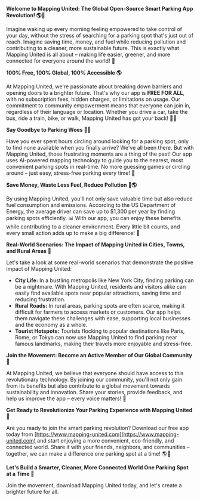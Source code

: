 **Welcome to Mapping United: The Global Open-Source Smart Parking App Revolution! 🌎🚗**

Imagine waking up every morning feeling empowered to take control of your day, without the stress of searching for a parking spot that's just out of reach. Imagine saving time, money, and fuel while reducing pollution and contributing to a cleaner, more sustainable future. This is exactly what Mapping United is all about – making life easier, greener, and more connected for everyone around the world! 🌟

**100% Free, 100% Global, 100% Accessible 🌎**

At Mapping United, we're passionate about breaking down barriers and opening doors to a brighter future. That's why our app is **FREE FOR ALL**, with no subscription fees, hidden charges, or limitations on usage. Our commitment to community empowerment means that everyone can join in, regardless of their language or location. Whether you drive a car, take the bus, ride a train, bike, or walk, Mapping United has got your back! 🚴‍♀️

**Say Goodbye to Parking Woes 🤦‍♂️**

Have you ever spent hours circling around looking for a parking spot, only to find none available when you finally arrive? We've all been there. But with Mapping United, those frustrating moments are a thing of the past! Our app uses AI-powered mapping technology to guide you to the nearest, most convenient parking spots in real-time. No more guessing games or circling around – just easy, stress-free parking every time! 🛑

**Save Money, Waste Less Fuel, Reduce Pollution 💸🌎**

By using Mapping United, you'll not only save valuable time but also reduce fuel consumption and emissions. According to the US Department of Energy, the average driver can save up to $1,300 per year by finding parking spots efficiently. 📊 With our app, you can enjoy these benefits while contributing to a cleaner environment. Every little bit counts, and every small action adds up to make a big difference! 💚

**Real-World Scenarios: The Impact of Mapping United in Cities, Towns, and Rural Areas 🌆**

Let's take a look at some real-world scenarios that demonstrate the positive impact of Mapping United:

*   **City Life:** In a bustling metropolis like New York City, finding parking can be a nightmare. With Mapping United, residents and visitors alike can easily find available spots near popular attractions, saving time and reducing frustration.
*   **Rural Roads:** In rural areas, parking spots are often scarce, making it difficult for farmers to access markets or customers. Our app helps them navigate these challenges with ease, supporting local businesses and the economy as a whole.
*   **Tourist Hotspots:** Tourists flocking to popular destinations like Paris, Rome, or Tokyo can now use Mapping United to find parking near famous landmarks, making their travels more enjoyable and stress-free.

**Join the Movement: Become an Active Member of Our Global Community 🌈**

At Mapping United, we believe that everyone should have access to this revolutionary technology. By joining our community, you'll not only gain from its benefits but also contribute to a global movement towards sustainability and innovation. Share your stories, provide feedback, and help us improve the app – every voice matters! 💬

**Get Ready to Revolutionize Your Parking Experience with Mapping United 🚀**

Are you ready to join the smart parking revolution? Download our free app today from [https://www.mapping-united.com](https://www.mapping-united.com) and start enjoying a more convenient, eco-friendly, and connected world. Share it with your friends, neighbors, and communities – together, we can make a difference one parking spot at a time! 🌎💖

**Let's Build a Smarter, Cleaner, More Connected World One Parking Spot at a Time 💚**

Join the movement, download Mapping United today, and let's create a brighter future for all.